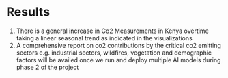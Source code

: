 # Results

1. There is a general increase in Co2 Measurements in Kenya overtime taking a linear seasonal trend as indicated in the visualizations
2. A comprehensive report on co2 contributions by the critical co2 emitting sectors e.g. industrial sectors, wildfires, vegetation and demographic factors will be availed once we run and deploy multiple AI models during phase 2 of the project
